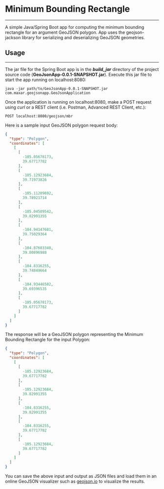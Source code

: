 # Minimum Bounding Rectangle
____________________________

A simple Java/Spring Boot app for computing the minimum bounding rectangle for an argument GeoJSON polygon. App
uses the geojson-jackson library for serializing and deserializing GeoJSON geometries.

## Usage
_________
The jar file for the Spring Boot app is in the ***build_jar*** directory of the project source code (**GeoJsonApp-0.0.1-SNAPSHOT.jar**). Execute
this jar file to start the app running on localhost:8080:

`java -jar path/to/GeoJsonApp-0.0.1-SNAPSHOT.jar com.maxar.geojsonapp.GeoJsonApplication`

Once the application is running on localhost:8080, make a POST request using *curl* or a REST client (i.e. Postman, Advanced REST Client, etc.):

`POST localhost:8080/geojson/mbr`

Here is a sample input GeoJSON polygon request body:

```json
{
  "type": "Polygon",
  "coordinates": [
    [
      [
        -105.05678173,
        39.67717782
      ],
      [
        -105.12923684,
        39.71973826
      ],
      [
        -105.11209692,
        39.78921714
      ],
      [
        -105.04509542,
        39.82991355
      ],
      [
        -104.94147681,
        39.75029364
      ],
      [
        -104.87603348,
        39.80896988
      ],
      [
        -104.8316255,
        39.74849664
      ],
      [
        -104.93446502,
        39.69396535
      ],
      [
        -105.05678173,
        39.67717782
      ]
    ]
  ]
}
```

The response will be a GeoJSON polygon representing the Minimum Bounding Rectangle for the input Polygon:

```json
{
  "type": "Polygon",
  "coordinates": [
    [
      [
        -105.12923684,
        39.67717782
      ],
      [
        -105.12923684,
        39.82991355
      ],
      [
        -104.8316255,
        39.82991355
      ],
      [
        -104.8316255,
        39.67717782
      ],
      [
        -105.12923684,
        39.67717782
      ]
    ]
  ]
}
```

You can save the above input and output as JSON files and load them in an online GeoJSON visualizer such as [geojson.io](https://geojson.io/) to visualize
the results.